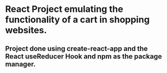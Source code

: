 # React Project emulating the functionality of a cart in shopping websites. 

## Project done using create-react-app and the React useReducer Hook and npm as the package manager.

